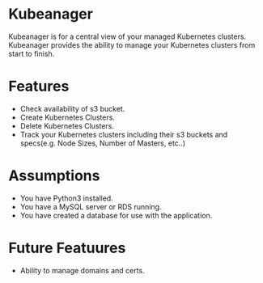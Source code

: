 # Kubeanager

Kubeanager is for a central view of your managed Kubernetes clusters. Kubeanager provides the ability to manage your Kubernetes clusters from start to finish.

# Features

* Check availability of s3 bucket. 
* Create Kubernetes Clusters.
* Delete Kubernetes Clusters.
* Track your Kubernetes clusters including their s3 buckets and specs(e.g. Node Sizes, Number of Masters, etc..)

# Assumptions

* You have Python3 installed.
* You have a MySQL server or RDS running.
* You have created a database for use with the application.

# Future Featuures

* Ability to manage domains and certs.
